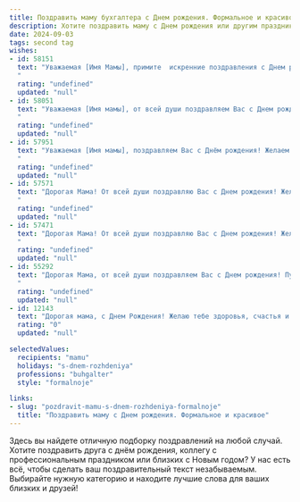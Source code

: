 ```yaml
---
title: Поздравить маму бухгалтера c Днем рождения. Формальное и красивое
description: Хотите поздравить маму c Днем рождения или другим праздником? Наш ИИ создаст незабываемое поздравление, а вы обязательно выделитесь среди других.  
date: 2024-09-03
tags: second tag
wishes:
- id: 58151
  text: "Уважаемая [Имя Мамы], примите  искренние поздравления с Днем рождения! Желаем Вам крепкого здоровья,  неиссякаемой энергии,  счастья,  успеха во всех начинаниях и благополучия! Пусть Ваша работа бухгалтера приносит Вам удовлетворение и радость, а  в жизни  всегда царит гармония и любовь.
  "
  rating: "undefined"
  updated: "null"
- id: 58051
  text: "Уважаемая [Имя мамы], от всей души поздравляем Вас с Днем рождения! Желаем Вам крепкого здоровья, неиссякаемой энергии, успехов в Вашей непростой, но такой важной профессии бухгалтера, а также радости, семейного тепла и благополучия. Пусть каждый день приносит Вам новые позитивные эмоции и приятные моменты!
  "
  rating: "undefined"
  updated: "null"
- id: 57951
  text: "Уважаемая [Имя мамы], поздравляем Вас с Днём рождения! Желаем Вам крепкого здоровья, благополучия, новых профессиональных успехов и радости в жизни. Пусть Ваш богатый опыт и талант всегда будут востребованы, а работа приносит удовлетворение и вдохновение!
  "
  rating: "undefined"
  updated: "null"
- id: 57571
  text: "Дорогая Мама! От всей души поздравляю Вас с Днем рождения! Желаю Вам крепкого здоровья, семейного благополучия и успехов в Вашей нелегкой, но такой важной профессии бухгалтера. Пусть каждый день приносит Вам только положительные эмоции, а Ваша работа будет приносить удовлетворение и признание.
  "
  rating: "undefined"
  updated: "null"
- id: 57471
  text: "Дорогая Мама! От всей души поздравляю Вас с Днем рождения! Желаю Вам крепкого здоровья, неиссякаемой энергии, жизненного оптимизма и, конечно же, профессиональных успехов в Вашей нелегкой, но благородной профессии бухгалтера. Пусть каждый день приносит Вам радость и удовлетворение от любимого дела!
  "
  rating: "undefined"
  updated: "null"
- id: 55292
  text: "Дорогая Мама, от всей души поздравляем Вас с Днем рождения! Пусть Ваш профессионализм, как бухгалтера, всегда будет оценен по достоинству, а Ваша жизнь будет полна радостных событий и светлых моментов. Желаем Вам крепкого здоровья, семейного благополучия и всего самого наилучшего!
  "
  rating: "undefined"
  updated: "null"
- id: 12143
  text: "Дорогая мама, с Днем Рождения! Желаю тебе здоровья, счастья и всех благ. Твоя профессиональная деятельность в роли бухгалтера всегда была образцом точности и ответственности. Пусть каждый день приносит тебе радость и удовлетворение от выполненной работы. С любовью и уважением!"
  rating: "0"
  updated: "null"

selectedValues:
  recipients: "mamu"
  holidays: "s-dnem-rozhdeniya"
  professions: "buhgalter"
  style: "formalnoje"

links:
- slug: "pozdravit-mamu-s-dnem-rozhdeniya-formalnoje"
  title: "Поздравить маму c Днем рождения. Формальное и красивое"
---
```


Здесь вы найдете отличную подборку поздравлений на любой случай. 
Хотите поздравить друга с днём рождения, коллегу с профессиональным праздником или близких с Новым годом? У нас есть всё, чтобы сделать ваш поздравительный текст незабываемым. Выбирайте нужную категорию и находите лучшие слова для ваших близких и друзей!
